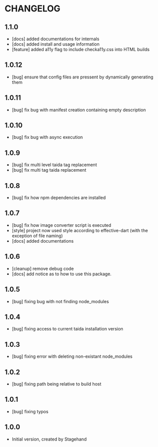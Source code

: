 # CHANGELOG
## 1.1.0
 - [docs] added documentations for internals
 - [docs] added install and usage information
 - [feature] added a11y flag to include checka11y.css into HTML builds

## 1.0.12
 - [bug] ensure that config files are pressent by dynamically generating them
 
## 1.0.11
 - [bug] fix bug with manifest creation containing empty description

## 1.0.10
 - [bug] fix bug with async execution

## 1.0.9
 - [bug] fix multi level taida tag replacement
 - [bug] fix multi tag taida replacement

## 1.0.8
 - [bug] fix how npm dependencies are installed

## 1.0.7
 - [bug] fix how image converter script is executed
 - [style] project now used style according to effective-dart (with the exception of file naming)
 - [docs] added documentations

## 1.0.6
 - [cleanup] remove debug code
 - [docs] add notice as to how to use this package.

## 1.0.5
 - [bug] fixing bug with not finding node_modules
 
## 1.0.4
 - [bug] fixing access to current taida installation version

## 1.0.3
 - [bug] fixing error with deleting non-existant node_modules

## 1.0.2
 - [bug] fixing path being relative to build host

## 1.0.1
 - [bug] fixing typos

## 1.0.0
- Initial version, created by Stagehand
